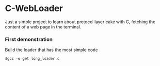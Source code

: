 # C-WebLoader
Just a simple project to learn about protocol layer cake with C, fetching the content of a web page in the terminal.

### First demonstration

Build the loader that has the most simple code

```
$gcc -o get long_loader.c
```


<!--Protocol layer cake

Is a bunch of protocols piled together.


3.application: http(s)
2.kernel: TCP/IP
1.Hardware : Ethernet/Wifi


Let's take the first:
-->

